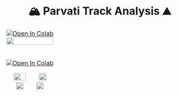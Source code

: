 # <div align="center">🏔️ Parvati Track Analysis ⛰️</div>




<table>
<thead>
<tr>
<td>
<a href="https://colab.research.google.com/github/1kaiser/Parvati_track_analysis/blob/main/Parvati_Signal_bands_distribution.ipynb" target="_parent"><img src="https://colab.research.google.com/assets/colab-badge.svg" alt="Open In Colab"/></a>
<div style="text-align: center;">
<img src="https://github.com/1kaiser/Parvati_track_analysis/assets/26379748/af0d9132-75de-4016-b8a6-87d1c2ce4741" width="100%" >
</div>


</td>
</tr>
</tbody>
</table>


<table>
<thead>
<tr>
<td>

<a href="https://colab.research.google.com/github/1kaiser/parvati_track_analysis/blob/main/ICESAT_2_Tracks_plot_parvati_basin.ipynb" target="_parent"><img src="https://colab.research.google.com/assets/colab-badge.svg" alt="Open In Colab"/></a>
<div style="text-align: center;">
<img src="https://github.com/1kaiser/parvati_track_analysis/assets/26379748/a679d608-ec1e-403f-9c0c-88edcd77937f" width="50%" >
<img src="https://github.com/1kaiser/parvati_track_analysis/assets/26379748/62f01c49-dcb2-4e74-be7a-720ad2862313" width="40%" >
<img src="https://github.com/1kaiser/parvati_track_analysis/assets/26379748/a841360a-f8d0-453c-9893-64cedc67b4f8" width="40%" >
<img src="https://github.com/1kaiser/parvati_track_analysis/assets/26379748/b89a22ac-bf33-4b2c-b592-9b37c0e385df" width="40%" >
</div>


</td>
</tr>
</tbody>
</table>





